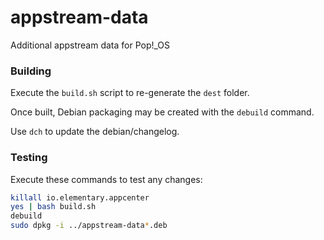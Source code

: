 # appstream-data

Additional appstream data for Pop!_OS

### Building

Execute the `build.sh` script to re-generate the `dest` folder.

Once built, Debian packaging may be created with the `debuild` command.

Use `dch` to update the debian/changelog.

### Testing

Execute these commands to test any changes:

```sh
killall io.elementary.appcenter
yes | bash build.sh
debuild
sudo dpkg -i ../appstream-data*.deb
 ```
